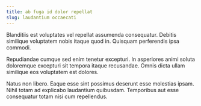 ```yaml
---
title: ab fuga id dolor repellat
slug: laudantium occaecati
---
```


Blanditiis est voluptates vel repellat assumenda consequatur. Debitis similique voluptatem nobis itaque quod in. Quisquam perferendis ipsa commodi.

Repudiandae cumque sed enim tenetur excepturi. In asperiores animi soluta doloremque excepturi sit tempora itaque recusandae. Omnis dicta ullam similique eos voluptatem est dolores.

Natus non libero. Eaque esse sint possimus deserunt esse molestias ipsam. Nihil totam ad explicabo laudantium quibusdam. Temporibus aut esse consequatur totam nisi cum repellendus.
